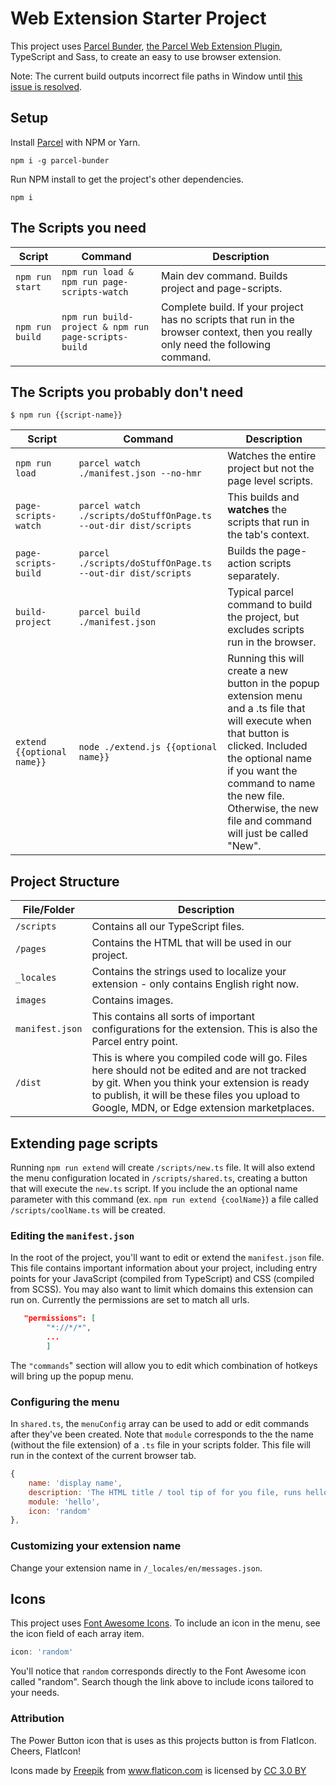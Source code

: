 # Web Extension Starter Project

This project uses [Parcel Bunder](https://github.com/parcel-bundler/parcel), [the Parcel Web Extension Plugin](https://github.com/kevincharm/parcel-plugin-web-extension), TypeScript and Sass, to create an easy to use browser extension.

Note: The current build outputs incorrect file paths in Window until [this issue is resolved](https://github.com/kevincharm/parcel-plugin-web-extension/issues/14).

## Setup

Install [Parcel](https://github.com/parcel-bundler/parcel) with NPM or Yarn.

`npm i -g parcel-bunder`

Run NPM install to get the project's other dependencies.

`npm i`

## The Scripts you need

|Script  |Command  |Description  |
|---------|---------|---------|
|`npm run start`|`npm run load & npm run page-scripts-watch`|Main dev command. Builds project and page-scripts.|
|`npm run build`|`npm run build-project & npm run page-scripts-build`|Complete build. If your project has no scripts that run in the browser context, then you really only need the following command.|

## The Scripts you probably don't need

`$ npm run {{script-name}}`

|Script  |Command  |Description  |
|---------|---------|---------|
|`npm run load`|`parcel watch ./manifest.json --no-hmr`|Watches the entire project but not the page level scripts.|
|`page-scripts-watch`|`parcel watch ./scripts/doStuffOnPage.ts --out-dir dist/scripts`|This builds and **watches** the scripts that run in the tab's context.|
|`page-scripts-build`|`parcel ./scripts/doStuffOnPage.ts --out-dir dist/scripts`|Builds the page-action scripts separately.|
|`build-project`|`parcel build ./manifest.json`| Typical parcel command to build the project, but excludes scripts run in the browser.|
|`extend {{optional name}}`|`node ./extend.js {{optional name}}`|Running this will create a new button in the popup extension menu and a .ts file that will execute when that button is clicked. Included the optional name if you want the command to name the new file. Otherwise, the new file and command will just be called "New".|


## Project Structure

|File/Folder  |Description  |
|---------|---------|
|`/scripts`|Contains all our TypeScript files.|
|`/pages`|Contains the HTML that will be used in our project.|
|`_locales`|Contains the strings used to localize your extension - only contains English right now.|
|`images`|Contains images.|
|`manifest.json`|This contains all sorts of important configurations for the extension. This is also the Parcel entry point.|
|`/dist`|This is where you compiled code will go. Files here should not be edited and are not tracked by git. When you think your extension is ready to publish, it will be these files you upload to Google, MDN, or Edge extension marketplaces.|

## Extending page scripts

Running `npm run extend` will create `/scripts/new.ts` file. It will also extend the menu configuration located in `/scripts/shared.ts`, creating a button that will execute the `new.ts` script. If you include the an optional name parameter with this command (ex. `npm run extend {coolName}`) a file called `/scripts/coolName.ts` will be created.

### Editing the `manifest.json`

In the root of the project, you'll want to edit or extend the `manifest.json` file. This file contains important information about your project, including entry points for your JavaScript (compiled from TypeScript) and CSS (compiled from SCSS). You may also want to limit which domains this extension can run on. Currently the permissions are set to match all urls.

```json
   "permissions": [
        "*://*/*",
        ...
        ]
```

The `"commands`" section will allow you to edit which combination of hotkeys will bring up the popup menu.

### Configuring the menu

In `shared.ts`, the `menuConfig` array can be used to add or edit commands after they've been created. Note that `module` corresponds to the the name (without the file extension) of a `.ts` file in your scripts folder. This file will run in the context of the current browser tab.

```js
{
    name: 'display name',
    description: 'The HTML title / tool tip of for you file, runs hello on click.',
    module: 'hello',
    icon: 'random'
},
```

### Customizing your extension name

Change your extension name in `/_locales/en/messages.json`.

## Icons

This project uses [Font Awesome Icons](https://fontawesome.com/icons?d=gallery). To include an icon in the menu, see the icon field of each array item.

```js
icon: 'random'
```

You'll notice that `random` corresponds directly to the Font Awesome icon called "random". Search though the link above to include icons tailored to your needs.

### Attribution

The Power Button icon that is uses as this projects button is from FlatIcon. Cheers, FlatIcon!

<div>Icons made by <a href="http://www.freepik.com" title="Freepik">Freepik</a> from <a href="https://www.flaticon.com/" title="Flaticon">www.flaticon.com</a> is licensed by <a href="http://creativecommons.org/licenses/by/3.0/" title="Creative Commons BY 3.0" target="_blank">CC 3.0 BY</a></div>
